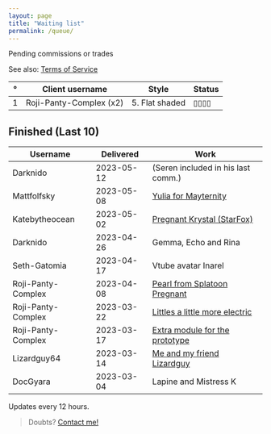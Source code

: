 ```yaml
---
layout: page
title: "Waiting list"
permalink: /queue/
---
```


Pending commissions or trades

See also: [Terms  of Service](/tos)  

| ° | **Client username** | **Style** | **Status** |
| --- | --- | --- | --- |
| 1 | Roji-Panty-Complex (x2) | 5. Flat shaded | ▯▯▯▯ |

## Finished (Last 10)

| **Username** | **Delivered** | **Work** |
| --- | --- | --- |
| Darknido | 2023-05-12 | \(Seren included in his last comm.\) |
| Mattfolfsky | 2023-05-08 | [Yulia for Mayternity](https://www.furaffinity.net/view/52081702/) |
| Katebytheocean | 2023-05-02 | [Pregnant Krystal \(StarFox\)](https://twitter.com/AKate155/status/1653542378043523072) |
| Darknido | 2023-04-26 | Gemma, Echo and Rina |
| Seth-Gatomia | 2023-04-17 | Vtube avatar Inarel |
| Roji-Panty-Complex | 2023-04-08 | [Pearl from Splatoon Pregnant](https://twitter.com/TeiJuanArt/status/1647774396482834433) |
| Roji-Panty-Complex | 2023-03-22 | [Littles a little more electric](https://twitter.com/TeiJuanArt/status/1639724763378774016) |
| Roji-Panty-Complex | 2023-03-17 | [Extra module for the prototype](https://twitter.com/TeiJuanArt/status/1637124684100640768) |
| Lizardguy64 | 2023-03-14 | [Me and my friend Lizardguy](https://www.furaffinity.net/view/51375263/) |
| DocGyara | 2023-03-04 | Lapine and Mistress K |

Updates every 12 hours.  
> Doubts? [Contact me!](/contact)
